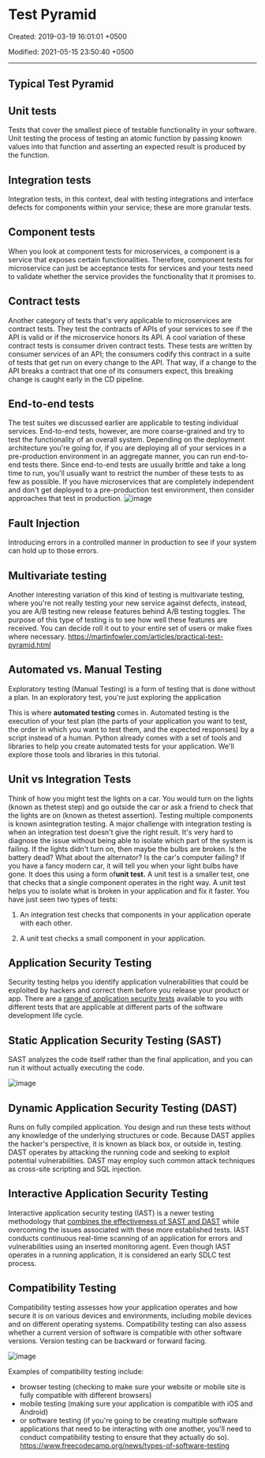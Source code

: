 # Test Pyramid

Created: 2019-03-19 16:01:01 +0500

Modified: 2021-05-15 23:50:40 +0500

---

## Typical Test Pyramid

## Unit tests

Tests that cover the smallest piece of testable functionality in your software.
Unit testing the process of testing an atomic function by passing known values into that function and asserting an expected result is produced by the function.

## Integration tests

Integration tests, in this context, deal with testing integrations and interface defects for components within your service; these are more granular tests.

## Component tests

When you look at component tests for microservices, a component is a service that exposes certain functionalities. Therefore, component tests for microservice can just be acceptance tests for services and your tests need to validate whether the service provides the functionality that it promises to.

## Contract tests

Another category of tests that's very applicable to microservices are contract tests. They test the contracts of APIs of your services to see if the API is valid or if the microservice honors its API. A cool variation of these contract tests is consumer driven contract tests. These tests are written by consumer services of an API; the consumers codify this contract in a suite of tests that get run on every change to the API. That way, if a change to the API breaks a contract that one of its consumers expect, this breaking change is caught early in the CD pipeline.

## End-to-end tests

The test suites we discussed earlier are applicable to testing individual services. End-to-end tests, however, are more coarse-grained and try to test the functionality of an overall system. Depending on the deployment architecture you're going for, if you are deploying all of your services in a pre-production environment in an aggregate manner, you can run end-to-end tests there. Since end-to-end tests are usually brittle and take a long time to run, you'll usually want to restrict the number of these tests to as few as possible. If you have microservices that are completely independent and don't get deployed to a pre-production test environment, then consider approaches that test in production.
![image](media/Test-Pyramid-image1.png)

## Fault Injection

Introducing errors in a controlled manner in production to see if your system can hold up to those errors.

## Multivariate testing

Another interesting variation of this kind of testing is multivariate testing, where you're not really testing your new service against defects, instead, you are A/B testing new release features behind A/B testing toggles. The purpose of this type of testing is to see how well these features are received. You can decide roll it out to your entire set of users or make fixes where necessary.
<https://martinfowler.com/articles/practical-test-pyramid.html>

## Automated vs. Manual Testing

Exploratory testing (Manual Testing) is a form of testing that is done without a plan. In an exploratory test, you're just exploring the application

This is where **automated testing** comes in. Automated testing is the execution of your test plan (the parts of your application you want to test, the order in which you want to test them, and the expected responses) by a script instead of a human. Python already comes with a set of tools and libraries to help you create automated tests for your application. We'll explore those tools and libraries in this tutorial.

## Unit vs Integration Tests

Think of how you might test the lights on a car. You would turn on the lights (known as thetest step) and go outside the car or ask a friend to check that the lights are on (known as thetest assertion). Testing multiple components is known asintegration testing.
A major challenge with integration testing is when an integration test doesn't give the right result. It's very hard to diagnose the issue without being able to isolate which part of the system is failing. If the lights didn't turn on, then maybe the bulbs are broken. Is the battery dead? What about the alternator? Is the car's computer failing?
If you have a fancy modern car, it will tell you when your light bulbs have gone. It does this using a form of**unit test.**
A unit test is a smaller test, one that checks that a single component operates in the right way. A unit test helps you to isolate what is broken in your application and fix it faster.
You have just seen two types of tests:

1. An integration test checks that components in your application operate with each other.

2. A unit test checks a small component in your application.

## Application Security Testing

Security testing helps you identify application vulnerabilities that could be exploited by hackers and correct them before you release your product or app.
There are a [range of application security tests](https://securityboulevard.com/2020/03/application-security-testing-trends-in-2020/) available to you with different tests that are applicable at different parts of the software development life cycle.

## Static Application Security Testing (SAST)

SAST analyzes the code itself rather than the final application, and you can run it without actually executing the code.

![image](media/Test-Pyramid-image2.jpeg)

## Dynamic Application Security Testing (DAST)

Runs on fully compiled application. You design and run these tests without any knowledge of the underlying structures or code.
Because DAST applies the hacker's perspective, it is known as black box, or outside in, testing.
DAST operates by attacking the running code and seeking to exploit potential vulnerabilities. DAST may employ such common attack techniques as cross-site scripting and SQL injection.

## Interactive Application Security Testing

Interactive application security testing (IAST) is a newer testing methodology that [combines the effectiveness of SAST and DAST](https://developer.ibm.com/recipes/tutorials/what-is-interactive-application-security-testing/) while overcoming the issues associated with these more established tests.
IAST conducts continuous real-time scanning of an application for errors and vulnerabilities using an inserted monitoring agent. Even though IAST operates in a running application, it is considered an early SDLC test process.

## Compatibility Testing

Compatibility testing assesses how your application operates and how secure it is on various devices and environments, including mobile devices and on different operating systems.
Compatibility testing can also assess whether a current version of software is compatible with other software versions. Version testing can be backward or forward facing.

![image](media/Test-Pyramid-image3.jpg)

Examples of compatibility testing include:

- browser testing (checking to make sure your website or mobile site is fully compatible with different browsers)
- mobile testing (making sure your application is compatible with iOS and Android)
- or software testing (if you're going to be creating multiple software applications that need to be interacting with one another, you'll need to conduct compatibility testing to ensure that they actually do so).
<https://www.freecodecamp.org/news/types-of-software-testing>
